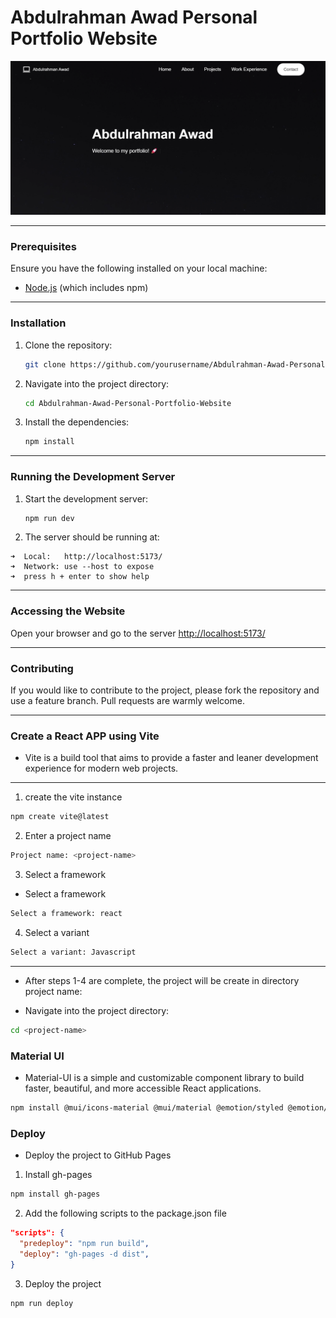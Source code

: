 # Abdulrahman Awad Personal Portfolio Website

<p align="center">
  <img src="./media/README_Cover.png" alt="alt text" />
</p>

_____

### Prerequisites

Ensure you have the following installed on your local machine:
- [Node.js](https://nodejs.org/) (which includes npm)

______

### Installation

1. Clone the repository:
    ```bash
    git clone https://github.com/yourusername/Abdulrahman-Awad-Personal-Portfolio-Website.git
    ```
2. Navigate into the project directory:
    ```bash
    cd Abdulrahman-Awad-Personal-Portfolio-Website
    ```
3. Install the dependencies:
    ```bash
    npm install
    ```
______

### Running the Development Server

1. Start the development server:
    ```bash
    npm run dev
    ```
2. The server should be running at:

  ```
  ➜  Local:   http://localhost:5173/
  ➜  Network: use --host to expose
  ➜  press h + enter to show help
  ```
______

### Accessing the Website

Open your browser and go to the server [http://localhost:5173/](http://localhost:5173/)

_____

### Contributing

If you would like to contribute to the project, please fork the repository and use a feature branch. Pull requests are warmly welcome.

_____

### Create a React APP using Vite

- Vite is a build tool that aims to provide a faster and leaner development experience for modern web projects.

_____

1. create the vite instance

```bash
npm create vite@latest
```

2. Enter a project name
```bash
Project name: <project-name>
```

3. Select a framework
- Select a framework
```bash
Select a framework: react
```

4. Select a variant
```bash
Select a variant: Javascript
```
_____

- After steps 1-4 are complete, the project will be create in directory project name:

- Navigate into the project directory:
```bash
cd <project-name>
```

### Material UI

- Material-UI is a simple and customizable component library to build faster, beautiful, and more accessible React applications.

```bash
npm install @mui/icons-material @mui/material @emotion/styled @emotion/react
```

### Deploy

- Deploy the project to GitHub Pages

1. Install gh-pages
```bash
npm install gh-pages
```

2. Add the following scripts to the package.json file
```json
"scripts": {
  "predeploy": "npm run build",
  "deploy": "gh-pages -d dist",
}
```

3. Deploy the project
```bash
npm run deploy
```
